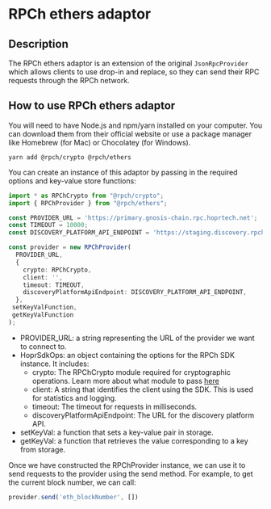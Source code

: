 # RPCh ethers adaptor

## Description

The RPCh ethers adaptor is an extension of the original `JsonRpcProvider` which allows clients to use drop-in and replace, so they can send their RPC requests through the RPCh network.

## How to use RPCh ethers adaptor
You will need to have Node.js and npm/yarn installed on your computer. You can download them from their official website or use a package manager like Homebrew (for Mac) or Chocolatey (for Windows).

```
yarn add @rpch/crypto @rpch/ethers
```

You can create an instance of this adaptor by passing in the required options and key-value store functions:
```TypeScript
import * as RPChCrypto from "@rpch/crypto";
import { RPChProvider } from "@rpch/ethers";

const PROVIDER_URL = 'https://primary.gnosis-chain.rpc.hoprtech.net';
const TIMEOUT = 10000;
const DISCOVERY_PLATFORM_API_ENDPOINT = 'https://staging.discovery.rpch.tech';

const provider = new RPChProvider(
  PROVIDER_URL,
  {
    crypto: RPChCrypto,
    client: '',
    timeout: TIMEOUT,
    discoveryPlatformApiEndpoint: DISCOVERY_PLATFORM_API_ENDPOINT,
  },
 setKeyValFunction,
 getKeyValFunction
);
```

- PROVIDER_URL: a string representing the URL of the provider we want to connect to.
- HoprSdkOps: an object containing the options for the RPCh SDK instance. It includes:
  - crypto: The RPChCrypto module required for cryptographic operations. Learn more about what module to pass [here](https://github.com/Rpc-h/crypto#rpch-crypto)
  - client: A string that identifies the client using the SDK. This is used for statistics and logging.
  - timeout: The timeout for requests in milliseconds.
  - discoveryPlatformApiEndpoint: The URL for the discovery platform API.
- setKeyVal: a function that sets a key-value pair in storage.
- getKeyVal: a function that retrieves the value corresponding to a key from storage.

Once we have constructed the RPChProvider instance, we can use it to send requests to the provider using the send method. For example, to get the current block number, we can call: 
```TypeScript
provider.send('eth_blockNumber', [])
```